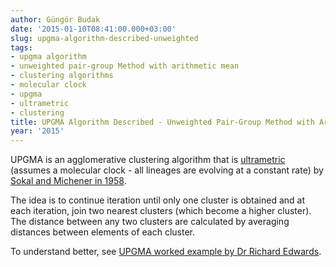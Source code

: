 ```yaml
---
author: Güngör Budak
date: '2015-01-10T08:41:00.000+03:00'
slug: upgma-algorithm-described-unweighted
tags:
- upgma algorithm
- unweighted pair-group Method with arithmetic mean
- clustering algorithms
- molecular clock
- upgma
- ultrametric
- clustering
title: UPGMA Algorithm Described - Unweighted Pair-Group Method with Arithmetic Mean
year: '2015'
---
```


UPGMA is an agglomerative clustering algorithm that is <a href="http://lectures.molgen.mpg.de/Phylogeny/Ultrametric/" target="_blank">ultrametric</a> (assumes a molecular clock - all lineages are evolving at a constant rate) by <a href="http://lectures.molgen.mpg.de/Phylogeny/Ultrametric/" target="_blank">Sokal and Michener in 1958</a>.

The idea is to continue iteration until only one cluster is obtained and at each iteration, join two nearest clusters (which become a higher cluster). The distance between any two clusters are calculated by averaging distances between elements of each cluster.

To understand better, see <a href="http://www.southampton.ac.uk/~re1u06/teaching/upgma/" target="_blank">UPGMA worked example by Dr Richard Edwards</a>.

